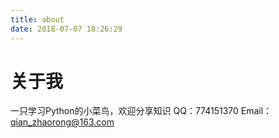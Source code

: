 ```yaml
---
title: about
date: 2018-07-07 18:26:29
---
```


# 关于我
一只学习Python的小菜鸟，欢迎分享知识
QQ：774151370
Email：qian_zhaorong@163.com
